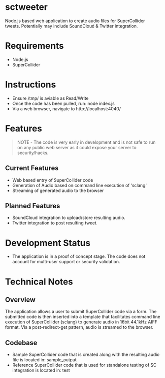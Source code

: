 sctweeter
=========

Node.js based web application to create audio files for SuperCollider tweets. Potentially may include SoundCloud &amp; Twitter integration.

Requirements
=========
- Node.js
- SuperCollider

Instructions
=========
- Ensure /tmp/ is aviable as Read/Write
- Once the code has been pulled, run: node index.js
- Via a web browser, navigate to http://localhost:4040/

Features
=========

> NOTE - The code is very early in development and is not safe to run on any public web server as it could expose your server to security/hacks.

Current Features
---------

- Web based entry of SuperCollider code
- Generation of Audio based on command line execution of 'sclang'
- Streaming of generated audio to the browser

Planned Features
---------

- SoundCloud integration to upload/store resulting audio.
- Twitter integration to post resulting tweet.


Development Status
=========

- The application is in a proof of concept stage. The code does not account for multi-user support or security validation.

Technical Notes
=========

Overview
---------

The application allows a user to submit SuperCollider code via a form. 
The submitted code is then inserted into a template that facilitates command line execution of SuperCollider (sclang) to generate audio in 16bit 44.1kHz AIFF format.
Via a post-redirect-get pattern, audio is streamed to the browser.

Codebase
---------

- Sample SuperCollider code that is created along with the resulting audio file is located in: sample_output
- Reference SuperCollider code that is used for standalone testing of SC integration is located in: test


